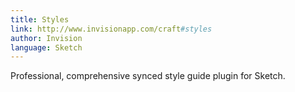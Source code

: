 ```yaml
---
title: Styles
link: http://www.invisionapp.com/craft#styles
author: Invision
language: Sketch
---
```


Professional, comprehensive synced style guide plugin for Sketch.
